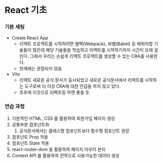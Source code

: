 # React 기초

### 기본 세팅
- Create React App
  - 리액트 프로젝트를 시작하려면 웹팩(Webpack), 바벨(Babel) 등 배워야할 기술들이 많은데 해당 기술들을 학습하고 리액트를 시작하기까지 시간이 오래 걸린다. 그래서 우리는 손쉽게 리액트 프로젝트를 생성할 수 있는 CRA를 사용한다.
  - 현재에는 권장되지 않음
- Vite
  - 리액트 새로운 공식 문서가 출시되었고 새로운 공식문서에서 리액트를 시작하는 도구로써 더 이상 CRA에 대한 언급을 하지 않고 있다.
  - 추후에 이것으로 리팩토링 하면 좋을 듯

### 연습 과정
1. 기본적인 HTML, CSS 를 활용하여 회원가입 페이지 생성
2. 공통부분 컴포넌트화
   1. 공식문서에서는 클래스형 컴포넌트보다 함수형 컴포넌트 권장 
3. 컴포넌트 Prop 적용
4. 컴포넌트 State 적용
5. react-router-dom 을 활용하여 페이지 라우터 분리
6. Context API 를 활용하여 전역으로 사용가능한 데이터 생성